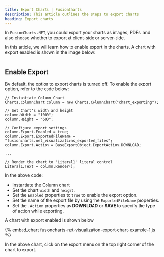 ```yaml
---
title: Export Charts | FusionCharts
description: This article outlines the steps to export charts
heading: Export charts
---
```


In `FusionCharts.NET`, you could export your charts as images, PDFs, and also choose whether to export at client-side or server-side.

In this article, we will learn how to enable export in the charts. A chart with export enabled is shown in the image below:

<IMAGE>

## Enable Export

By default, the option to export charts is turned off. To enable the export option, refer to the code below:

```
// Instantiate Column Chart
Charts.ColumnChart column = new Charts.ColumnChart("chart_exporting");

// Set Chart's width and height
column.Width = "1000";
column.Height = "600";

// Configure export settings
column.Export.Enabled = true;
column.Export.ExportedFileName = "fusioncharts.net_visualizations_exported_files";
column.Export.Action = BaseExportObject.ExportAction.DOWNLOAD;

...

// Render the chart to 'Literal1' literal control
Literal1.Text = column.Render();
```

In the above code:

* Instantiate the Column chart.
* Set the chart `width` and `height`.
* Set the `Enabled` properties to `true` to enable the export option.
* Set the name of the export file by using the `ExportedFileName` properties.
* Set the `.Action` properties as **DOWNLOAD** or **SAVE** to specify the type of action while exporting.

A chart with export enabled is shown below:

{% embed_chart fusioncharts-net-visualization-export-chart-example-1.js %}

In the above chart, click on the export menu on the top right corner of the chart to export.